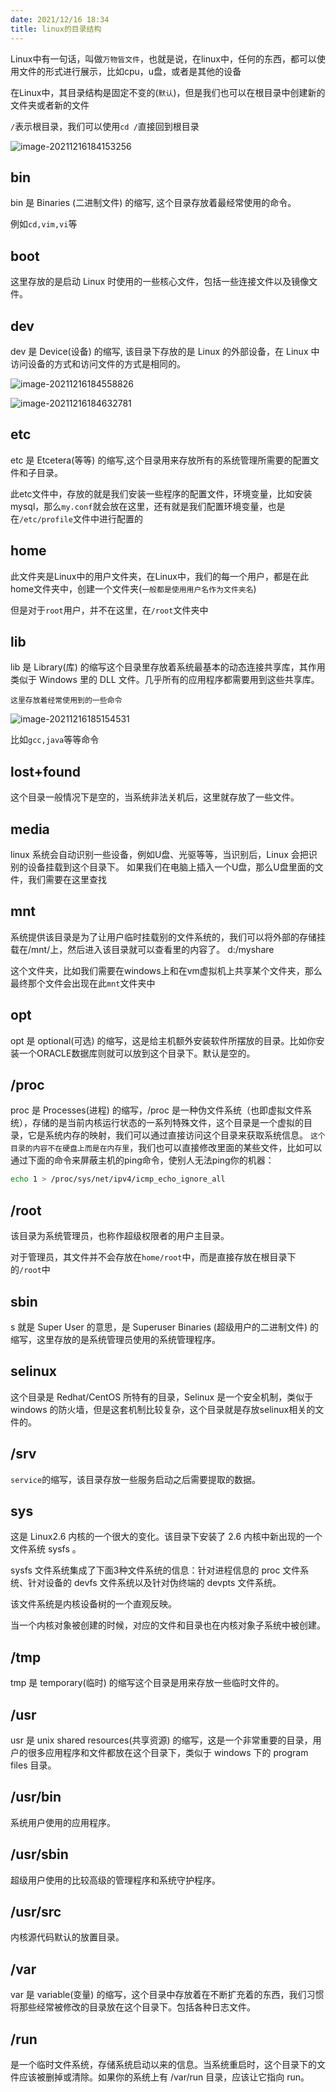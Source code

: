```yaml
---
date: 2021/12/16 18:34
title: linux的目录结构
---
```


Linux中有一句话，叫做`万物皆文件`，也就是说，在linux中，任何的东西，都可以使用文件的形式进行展示，比如cpu，u盘，或者是其他的设备

在Linux中，其目录结构是固定不变的(`默认`)，但是我们也可以在根目录中创建新的文件夹或者新的文件

`/`表示根目录，我们可以使用`cd /`直接回到根目录



![image-20211216184153256](https://ooszy.cco.vin/img/blog-note/image-20211216184153256.png?x-oss-process=style/pictureProcess1)



## **bin**

bin 是 Binaries (二进制文件) 的缩写, 这个目录存放着最经常使用的命令。

例如`cd,vim,vi`等



## **boot**

这里存放的是启动 Linux 时使用的一些核心文件，包括一些连接文件以及镜像文件。



## **dev** 

dev 是 Device(设备) 的缩写, 该目录下存放的是 Linux 的外部设备，在 Linux 中访问设备的方式和访问文件的方式是相同的。

![image-20211216184558826](https://ooszy.cco.vin/img/blog-note/image-20211216184558826.png?x-oss-process=style/pictureProcess1)

![image-20211216184632781](https://ooszy.cco.vin/img/blog-note/image-20211216184632781.png?x-oss-process=style/pictureProcess1)



## **etc**

etc 是 Etcetera(等等) 的缩写,这个目录用来存放所有的系统管理所需要的配置文件和子目录。

此etc文件中，存放的就是我们安装一些程序的配置文件，环境变量，比如安装mysql，那么`my.conf`就会放在这里，还有就是我们配置环境变量，也是在`/etc/profile`文件中进行配置的





## **home**

此文件夹是Linux中的用户文件夹，在Linux中，我们的每一个用户，都是在此home文件夹中，创建一个文件夹(`一般都是使用用户名作为文件夹名`)

但是对于`root`用户，并不在这里，在`/root`文件夹中



## **lib**

lib 是 Library(库) 的缩写这个目录里存放着系统最基本的动态连接共享库，其作用类似于 Windows 里的 DLL 文件。几乎所有的应用程序都需要用到这些共享库。

`这里存放着经常使用到的一些命令`

![image-20211216185154531](https://ooszy.cco.vin/img/blog-note/image-20211216185154531.png?x-oss-process=style/pictureProcess1)

比如`gcc,java`等等命令



## **lost+found**

这个目录一般情况下是空的，当系统非法关机后，这里就存放了一些文件。



## **media**

linux 系统会自动识别一些设备，例如U盘、光驱等等，当识别后，Linux 会把识别的设备挂载到这个目录下。
如果我们在电脑上插入一个U盘，那么U盘里面的文件，我们需要在这里查找



## **mnt**

系统提供该目录是为了让用户临时挂载别的文件系统的，我们可以将外部的存储挂载在/mnt/上，然后进入该目录就可以查看里的内容了。 d:/myshare



这个文件夹，比如我们需要在windows上和在vm虚拟机上共享某个文件夹，那么最终那个文件会出现在此`mnt`文件夹中



##  **opt**
opt 是 optional(可选) 的缩写，这是给主机额外安装软件所摆放的目录。比如你安装一个ORACLE数据库则就可以放到这个目录下。默认是空的。



## **/proc**
proc 是 Processes(进程) 的缩写，/proc 是一种伪文件系统（也即虚拟文件系统），存储的是当前内核运行状态的一系列特殊文件，这个目录是一个虚拟的目录，它是系统内存的映射，我们可以通过直接访问这个目录来获取系统信息。
`这个目录的内容不在硬盘上而是在内存里`，我们也可以直接修改里面的某些文件，比如可以通过下面的命令来屏蔽主机的ping命令，使别人无法ping你的机器：

```sh
echo 1 > /proc/sys/net/ipv4/icmp_echo_ignore_all
```



##  **/root**
该目录为系统管理员，也称作超级权限者的用户主目录。

对于管理员，其文件并不会存放在`home/root`中，而是直接存放在根目录下的`/root`中



## **sbin**

s 就是 Super User 的意思，是 Superuser Binaries (超级用户的二进制文件) 的缩写，这里存放的是系统管理员使用的系统管理程序。



## **selinux**

 这个目录是 Redhat/CentOS 所特有的目录，Selinux 是一个安全机制，类似于 windows 的防火墙，但是这套机制比较复杂，这个目录就是存放selinux相关的文件的。



## **/srv**
 `service`的缩写，该目录存放一些服务启动之后需要提取的数据。



## **sys**

这是 Linux2.6 内核的一个很大的变化。该目录下安装了 2.6 内核中新出现的一个文件系统 sysfs 。

sysfs 文件系统集成了下面3种文件系统的信息：针对进程信息的 proc 文件系统、针对设备的 devfs 文件系统以及针对伪终端的 devpts 文件系统。

该文件系统是内核设备树的一个直观反映。

当一个内核对象被创建的时候，对应的文件和目录也在内核对象子系统中被创建。



## **/tmp**
tmp 是 temporary(临时) 的缩写这个目录是用来存放一些临时文件的。

## **/usr**

usr 是 unix shared resources(共享资源) 的缩写，这是一个非常重要的目录，用户的很多应用程序和文件都放在这个目录下，类似于 windows 下的 program files 目录。

## **/usr/bin**
系统用户使用的应用程序。

## **/usr/sbin**
超级用户使用的比较高级的管理程序和系统守护程序。

## **/usr/src**
内核源代码默认的放置目录。

## **/var**
var 是 variable(变量) 的缩写，这个目录中存放着在不断扩充着的东西，我们习惯将那些经常被修改的目录放在这个目录下。包括各种日志文件。

## **/run**
是一个临时文件系统，存储系统启动以来的信息。当系统重启时，这个目录下的文件应该被删掉或清除。如果你的系统上有 /var/run 目录，应该让它指向 run。